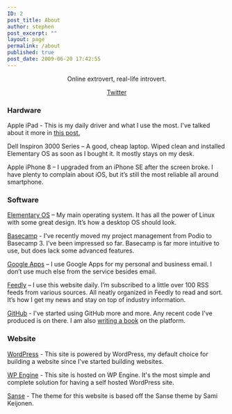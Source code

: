 ```yaml
---
ID: 2
post_title: About
author: stephen
post_excerpt: ""
layout: page
permalink: /about
published: true
post_date: 2009-06-20 17:42:55
---
```

<p style="text-align: center;">Online extrovert, real-life introvert.</p>
<p style="text-align: center;"><a href="http://twitter.com/swoicik" target="_blank" rel="noopener">Twitter</a></p>

<h3 style="text-align: left;">Hardware</h3>
Apple iPad - This is my daily driver and what I use the most. I've talked about it more in <a href="https://swoicik.com/2017/the-frictionless-computer/">this post.</a>
<p style="text-align: left;">Dell Inspiron 3000 Series – A good, cheap laptop. Wiped clean and installed Elementary OS as soon as I bought it. It mostly stays on my desk.</p>
<p style="text-align: left;">Apple iPhone 8 – I upgraded from an iPhone SE after the screen broke. I have plenty to complain about iOS, but it’s still the most reliable all around smartphone.</p>

<h3 style="text-align: left;">Software</h3>
<a href="https://elementary.io/" target="_blank" rel="noopener">Elementary OS</a> – My main operating system. It has all the power of Linux with some great design. It’s how a desktop OS should look.

<a href="http://basecamp.com">Basecamp</a> - I've recently moved my project management from Podio to Basecamp 3. I've been impressed so far. Basecamp is far more intuitive to use, but does lack some advanced features.

<a href="https://www.google.com/work/apps/business/" target="_blank" rel="noopener">Google Apps</a> – I use Google Apps for my personal and business email. I don’t use much else from the service besides email.

<a href="http://feedly.com/" target="_blank" rel="noopener">Feedly</a> – I use this website daily. I’m subscribed to a little over 100 RSS feeds from various sources. All neatly organized in Feedly to read and sort. It’s how I get my news and stay on top of industry information.

<a href="https://github.com/swoicik" target="_blank" rel="noopener">GitHub</a> - I've started using GitHub more and more. Any recent code I've produced is on there. I am also <a href="https://swiocik.com/cyod">writing a book</a> on the platform.
<h3>Website</h3>
<a href="http://wordpress.org">WordPress</a> - This site is powered by WordPress, my default choice for building a website since I've started building websites.

<a href="http://wpengine.com">WP Engine</a> - This site is hosted on WP Engine. It's the most simple and complete solution for having a self hosted WordPress site.

<a href="https://wordpress.org/themes/sanse/">Sanse</a> - The theme for this website is based off the Sanse theme by <span class="author">Sami Keijonen. </span>
